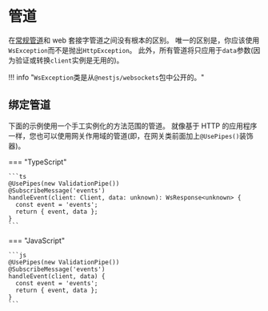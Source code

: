 # 管道

在[常规管道](/pipes)和 web 套接字管道之间没有根本的区别。
唯一的区别是，你应该使用`WsException`而不是抛出`HttpException`。
此外，所有管道将只应用于`data`参数(因为验证或转换`client`实例是无用的)。

!!! info "`WsException`类是从`@nestjs/websockets`包中公开的。"

## 绑定管道

下面的示例使用一个手工实例化的方法范围的管道。
就像基于 HTTP 的应用程序一样，您也可以使用网关作用域的管道(即，在网关类前面加上`@UsePipes()`装饰器)。

=== "TypeScript"

    ```ts
    @UsePipes(new ValidationPipe())
    @SubscribeMessage('events')
    handleEvent(client: Client, data: unknown): WsResponse<unknown> {
      const event = 'events';
      return { event, data };
    }
    ```

=== "JavaScript"

    ```js
    @UsePipes(new ValidationPipe())
    @SubscribeMessage('events')
    handleEvent(client, data) {
      const event = 'events';
      return { event, data };
    }
    ```
